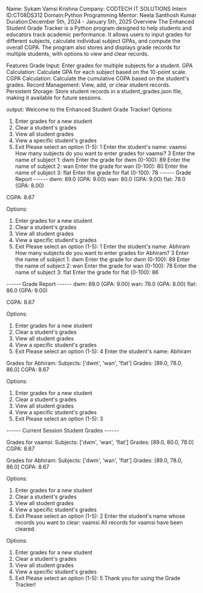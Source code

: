 Name: Sykam Vamsi Krishna Company: CODTECH IT SOLUTIONS Intern ID:CT08DS312 Domain:Python Programming Mentor: Neela Santhosh Kumar Duration:December 5th, 2024 - January 5th, 2025
Overview
The Enhanced Student Grade Tracker is a Python program designed to help students and educators track academic performance. It allows users to input grades for different subjects, calculate individual subject GPAs, and compute the overall CGPA. The program also stores and displays grade records for multiple students, with options to view and clear records.

Features
Grade Input: Enter grades for multiple subjects for a student.
GPA Calculation: Calculate GPA for each subject based on the 10-point scale.
CGPA Calculation: Calculate the cumulative CGPA based on the student's grades.
Record Management: View, add, or clear student records.
Persistent Storage: Store student records in a student_grades.json file, making it available for future sessions.

output:
Welcome to the Enhanced Student Grade Tracker!
Options:
1. Enter grades for a new student
2. Clear a student's grades
3. View all student grades
4. View a specific student's grades
5. Exit
Please select an option (1-5): 1
Enter the student's name: vaamsi
How many subjects do you want to enter grades for vaamsi? 3
Enter the name of subject 1: dwm
Enter the grade for dwm (0-100): 89
Enter the name of subject 2: wan
Enter the grade for wan (0-100): 80
Enter the name of subject 3: flat
Enter the grade for flat (0-100): 78
------ Grade Report ------
dwm: 89.0 (GPA: 9.00)
wan: 80.0 (GPA: 9.00)
flat: 78.0 (GPA: 8.00)

CGPA: 8.67

Options:
1. Enter grades for a new student
2. Clear a student's grades
3. View all student grades
4. View a specific student's grades
5. Exit
Please select an option (1-5): 1
Enter the student's name: Abhiram
How many subjects do you want to enter grades for Abhiram? 3
Enter the name of subject 1: dwm
Enter the grade for dwm (0-100): 89
Enter the name of subject 2: wan
Enter the grade for wan (0-100): 78
Enter the name of subject 3: flat
Enter the grade for flat (0-100): 86

------ Grade Report ------
dwm: 89.0 (GPA: 9.00)
wan: 78.0 (GPA: 8.00)
flat: 86.0 (GPA: 9.00)

CGPA: 8.67

Options:
1. Enter grades for a new student
2. Clear a student's grades
3. View all student grades
4. View a specific student's grades
5. Exit
Please select an option (1-5): 4
Enter the student's name: Abhiram

Grades for Abhiram:
Subjects: ['dwm', 'wan', 'flat']
Grades: [89.0, 78.0, 86.0]
CGPA: 8.67

Options:
1. Enter grades for a new student
2. Clear a student's grades
3. View all student grades
4. View a specific student's grades
5. Exit
Please select an option (1-5): 3

------ Current Session Student Grades ------

Grades for vaamsi:
Subjects: ['dwm', 'wan', 'flat']
Grades: [89.0, 80.0, 78.0]
CGPA: 8.67

Grades for Abhiram:
Subjects: ['dwm', 'wan', 'flat']
Grades: [89.0, 78.0, 86.0]
CGPA: 8.67

Options:
1. Enter grades for a new student
2. Clear a student's grades
3. View all student grades
4. View a specific student's grades
5. Exit
Please select an option (1-5): 2
Enter the student's name whose records you want to clear: vaamsi
All records for vaamsi have been cleared.

Options:
1. Enter grades for a new student
2. Clear a student's grades
3. View all student grades
4. View a specific student's grades
5. Exit
Please select an option (1-5): 5
Thank you for using the Grade Tracker!

